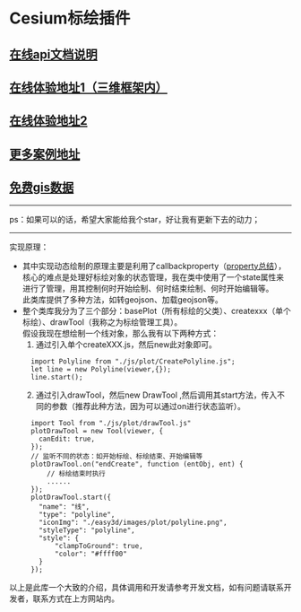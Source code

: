 # Cesium标绘插件
## [在线api文档说明](http://mapgl.com/3dapi/Prompt.html)
## [在线体验地址1（三维框架内）](http://mapgl.com/shareCode/#/PopupTooltip?downUrl=)
## [在线体验地址2](http://mapgl.com/shareCode/#/Plot?downUrl=)
## [更多案例地址](http://mapgl.com/shareCode/)
## [免费gis数据](http://mapgl.com/shareData/)
***
ps：如果可以的话，希望大家能给我个star，好让我有更新下去的动力；
***
实现原理：<br/>
- 其中实现动态绘制的原理主要是利用了callbackproperty（[property总结](https://zhuanlan.zhihu.com/p/50534090)），核心的难点是处理好标绘对象的状态管理，我在类中使用了一个state属性来进行了管理，用其控制何时开始绘制、何时结束绘制、何时开始编辑等。  
  此类库提供了多种方法，如转geojson、加载geojson等。
- 整个类库我分为了三个部分：basePlot（所有标绘的父类）、createxxx（单个标绘）、drawTool（我称之为标绘管理工具）。  
  假设我现在想绘制一个线对象，那么我有以下两种方式：  
  1. 通过引入单个createXXX.js，然后new此对象即可。
    ```
      import Polyline from "./js/plot/CreatePolyline.js";
      let line = new Polyline(viewer,{});
      line.start();
    ```
  2. 通过引入drawTool，然后new DrawTool ,然后调用其start方法，传入不同的参数（推荐此种方法，因为可以通过on进行状态监听）。
    ```
      import Tool from "./js/plot/drawTool.js"
      plotDrawTool = new Tool(viewer, {
        canEdit: true,
      });
      // 监听不同的状态：如开始标绘、标绘结束、开始编辑等
      plotDrawTool.on("endCreate", function (entObj, ent) {
          // 标绘结束时执行
          ......
      });
      plotDrawTool.start({
        "name": "线",
        "type": "polyline",
        "iconImg": "./easy3d/images/plot/polyline.png",
        "styleType": "polyline",
        "style": {
            "clampToGround": true,
            "color": "#ffff00"
        }
      });
    ```  
以上是此库一个大致的介绍，具体调用和开发请参考开发文档，如有问题请联系开发者，联系方式在上方网站内。
